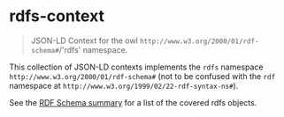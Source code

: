 # rdfs-context

> JSON-LD Context for the owl `http://www.w3.org/2000/01/rdf-schema#`/'rdfs' namespace.

This collection of JSON-LD contexts implements the `rdfs` namespace `http://www.w3.org/2000/01/rdf-schema#` (not to be confused with the `rdf` namespace at `http://www.w3.org/1999/02/22-rdf-syntax-ns#`).

See the [RDF Schema summary](https://www.w3.org/TR/rdf-schema/#ch_summary) for a list of the covered rdfs objects.
